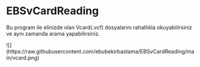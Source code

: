 # EBSvCardReading
<p>Bu program ile elinizde olan Vcard(.vcf) dosyalarını rahatlıkla okuyabilirsiniz ve aynı zamanda arama yapabilirsiniz.</p>
  ![](https://raw.githubusercontent.com/ebubekirbastama/EBSvCardReading/main/vcard.png)
